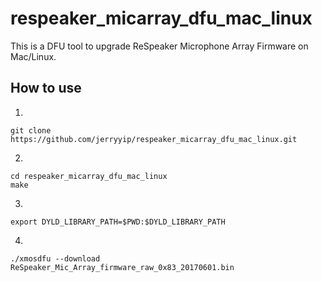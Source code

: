 # respeaker_micarray_dfu_mac_linux

This is a DFU tool to upgrade ReSpeaker Microphone Array Firmware on Mac/Linux.

## How to use

1. 
```
git clone https://github.com/jerryyip/respeaker_micarray_dfu_mac_linux.git
```

2. 
```
cd respeaker_micarray_dfu_mac_linux
make
```

3. 
```
export DYLD_LIBRARY_PATH=$PWD:$DYLD_LIBRARY_PATH
```

4. 
```
./xmosdfu --download ReSpeaker_Mic_Array_firmware_raw_0x83_20170601.bin
```
